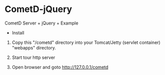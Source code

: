 CometD-jQuery
=============

CometD Server + jQuery + Example

* Install

1. Copy this "/cometd" directory into your Tomcat/Jetty (servlet container) "webapps" directory.

2. Start tour http server

3. Open browser and goto http://127.0.0.1/cometd
